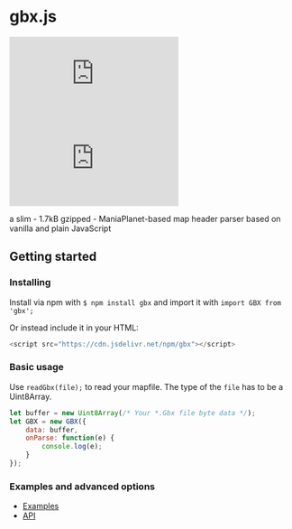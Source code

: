 # gbx.js

[![GitHub](https://img.shields.io/github/license/ThaumicTom/gbx.js?style=for-the-badge)](https://github.com/ThaumicTom/gbx.js/blob/main/LICENSE)
[![GitHub file size in bytes](https://img.shields.io/github/size/ThaumicTom/gbx.js/src/gbx.min.js?style=for-the-badge)](#)

a slim - 1.7kB gzipped - ManiaPlanet-based map header parser based on vanilla and plain JavaScript

## Getting started

### Installing

Install via npm with `$ npm install gbx` and import it with `import GBX from 'gbx';`

Or instead include it in your HTML:
```javascript
<script src="https://cdn.jsdelivr.net/npm/gbx"></script>
```

### Basic usage

Use `readGbx(file);` to read your mapfile. The type of the `file` has to be a Uint8Array.
```javascript
let buffer = new Uint8Array(/* Your *.Gbx file byte data */);
let GBX = new GBX({
    data: buffer,
    onParse: function(e) {
        console.log(e);
    }
});
```

### Examples and advanced options

- [Examples](https://github.com/ThaumicTom/gbx.js/wiki/Examples)
- [API](https://github.com/ThaumicTom/gbx.js/wiki/API)